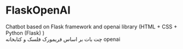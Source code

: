 # FlaskOpenAI
Chatbot based on Flask framework and openai library (HTML + CSS + Python (Flask) ) <br/>
چت بات بر اساس فریمورک فلسک و کتابخانه openai
